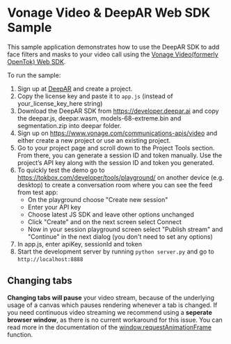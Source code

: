 # Vonage Video & DeepAR Web SDK Sample

This sample application demonstrates how to use the DeepAR SDK to add face filters and masks to your video call using the [Vonage Video(formerly OpenTok) Web SDK](https://tokbox.com/developer/sdks/js/).

To run the sample:

1) Sign up at [DeepAR](https://developer.deepar.ai) and create a project.
2) Copy the license key and paste it to `app.js` (instead of your_license_key_here string)
3) Download the DeepAR SDK from https://developer.deepar.ai and copy the deepar.js, deepar.wasm, models-68-extreme.bin and segmentation.zip into deepar folder.
4) Sign up on https://www.vonage.com/communications-apis/video and either create a new project or use an existing project.
5) Go to your project page and scroll down to the Project Tools section. From there, you can generate a session ID and token manually. Use the project’s API key along with the session ID and token you generated.
6) To quickly test the demo go to https://tokbox.com/developer/tools/playground/ on another device (e.g. desktop) to create a conversation room where you can see the feed from test app:
	- On the playground choose "Create new session"
	- Enter your API key
	- Choose latest JS SDK and leave other options unchanged
	- Click "Create" and on the next screen select Connect
	- Now in your session playground screen select "Publish stream" and "Continue" in the next dialog (you don't need to set any options)
7) In app.js, enter apiKey, sessionId and token
8) Start the development server by running `python server.py` and go to `http://localhost:8888`

## Changing tabs
**Changing tabs will pause** your video stream, because of the underlying usage of a canvas which pauses rendering whenever a tab is changed. If you need continuous video streaming we recommend using a **seperate browser window**, as there is no current workaround for this issue. You can read more in the documentation of the [window.requestAnimationFrame](https://developer.mozilla.org/en-US/docs/Web/API/window/requestAnimationFrame) function.